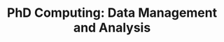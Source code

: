 ---
title: "PhD Computing: Data Management and Analysis"
start: 2012
stop: Present
meta:
 - University of Utah, Salt Lake City, UT
 - "Advisor: Dr. Miriah Meyer"
---